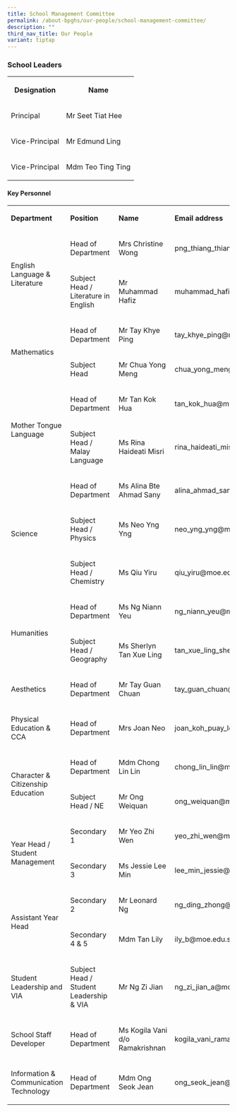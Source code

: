 ```yaml
---
title: School Management Committee
permalink: /about-bpghs/our-people/school-management-committee/
description: ""
third_nav_title: Our People
variant: tiptap
---
```

<h3>School Leaders</h3>
<table>
<tbody>
<tr>
<th rowspan="1" colspan="1">
<p>Designation</p>
</th>
<th rowspan="1" colspan="1">
<p>Name</p>
</th>
</tr>
<tr>
<td rowspan="1" colspan="1">
<p>Principal</p>
</td>
<td rowspan="1" colspan="1">
<p>Mr Seet Tiat Hee</p>
</td>
</tr>
<tr>
<td rowspan="1" colspan="1">
<p>Vice-Principal</p>
</td>
<td rowspan="1" colspan="1">
<p>Mr Edmund Ling</p>
</td>
</tr>
<tr>
<td rowspan="1" colspan="1">
<p>Vice-Principal</p>
</td>
<td rowspan="1" colspan="1">
<p>Mdm Teo Ting Ting</p>
</td>
</tr>
</tbody>
</table>
<h4>Key Personnel</h4>
<table>
<tbody>
<tr>
<td rowspan="1" colspan="1">
<p><strong>Department</strong>
</p>
</td>
<td rowspan="1" colspan="1">
<p><strong>Position</strong>
</p>
</td>
<td rowspan="1" colspan="1">
<p><strong>Name</strong>
</p>
</td>
<td rowspan="1" colspan="1">
<p><strong>Email address</strong>
</p>
</td>
</tr>
<tr>
<td rowspan="2" colspan="1">
<p>English Language &amp; Literature</p>
</td>
<td rowspan="1" colspan="1">
<p>Head of Department</p>
</td>
<td rowspan="1" colspan="1">
<p>Mrs Christine Wong</p>
</td>
<td rowspan="1" colspan="1">
<p>png_thiang_thiang_christine@moe.edu.sg</p>
</td>
</tr>
<tr>
<td rowspan="1" colspan="1">
<p>Subject Head / Literature in English</p>
</td>
<td rowspan="1" colspan="1">
<p>Mr Muhammad Hafiz</p>
</td>
<td rowspan="1" colspan="1">
<p>muhammad_hafiz_hanafia@moe.edu.sg</p>
</td>
</tr>
<tr>
<td rowspan="2" colspan="1">
<p>Mathematics</p>
</td>
<td rowspan="1" colspan="1">
<p>Head of Department</p>
</td>
<td rowspan="1" colspan="1">
<p>Mr Tay Khye Ping</p>
</td>
<td rowspan="1" colspan="1">
<p>tay_khye_ping@moe.edu.sg</p>
</td>
</tr>
<tr>
<td rowspan="1" colspan="1">
<p>Subject Head</p>
</td>
<td rowspan="1" colspan="1">
<p>Mr Chua Yong Meng</p>
</td>
<td rowspan="1" colspan="1">
<p>chua_yong_meng@moe.edu.sg</p>
</td>
</tr>
<tr>
<td rowspan="2" colspan="1">
<p>Mother Tongue Language</p>
</td>
<td rowspan="1" colspan="1">
<p>Head of Department</p>
</td>
<td rowspan="1" colspan="1">
<p>Mr Tan Kok Hua</p>
</td>
<td rowspan="1" colspan="1">
<p>tan_kok_hua@moe.edu.sg</p>
</td>
</tr>
<tr>
<td rowspan="1" colspan="1">
<p>Subject Head / Malay Language</p>
</td>
<td rowspan="1" colspan="1">
<p>Ms Rina Haideati Misri</p>
</td>
<td rowspan="1" colspan="1">
<p>rina_haideati_misri@moe.edu.sg</p>
</td>
</tr>
<tr>
<td rowspan="3" colspan="1">
<p>Science</p>
</td>
<td rowspan="1" colspan="1">
<p>Head of Department</p>
</td>
<td rowspan="1" colspan="1">
<p>Ms Alina Bte Ahmad Sany</p>
</td>
<td rowspan="1" colspan="1">
<p>alina_ahmad_sany@moe.edu.sg</p>
</td>
</tr>
<tr>
<td rowspan="1" colspan="1">
<p>Subject Head / Physics</p>
</td>
<td rowspan="1" colspan="1">
<p>Ms Neo Yng Yng</p>
</td>
<td rowspan="1" colspan="1">
<p>neo_yng_yng@moe.edu.sg</p>
</td>
</tr>
<tr>
<td rowspan="1" colspan="1">
<p>Subject Head / Chemistry</p>
</td>
<td rowspan="1" colspan="1">
<p>Ms Qiu Yiru</p>
</td>
<td rowspan="1" colspan="1">
<p>qiu_yiru@moe.edu.sg</p>
</td>
</tr>
<tr>
<td rowspan="2" colspan="1">
<p>Humanities</p>
</td>
<td rowspan="1" colspan="1">
<p>Head of Department</p>
</td>
<td rowspan="1" colspan="1">
<p>Ms Ng Niann Yeu</p>
</td>
<td rowspan="1" colspan="1">
<p>ng_niann_yeu@moe.edu.sg</p>
</td>
</tr>
<tr>
<td rowspan="1" colspan="1">
<p>Subject Head / Geography</p>
</td>
<td rowspan="1" colspan="1">
<p>Ms Sherlyn Tan Xue Ling</p>
</td>
<td rowspan="1" colspan="1">
<p>tan_xue_ling_sherlyn@moe.edu.sg</p>
</td>
</tr>
<tr>
<td rowspan="1" colspan="1">
<p>Aesthetics</p>
</td>
<td rowspan="1" colspan="1">
<p>Head of Department</p>
</td>
<td rowspan="1" colspan="1">
<p>Mr Tay Guan Chuan</p>
</td>
<td rowspan="1" colspan="1">
<p>tay_guan_chuan@moe.edu.sg</p>
</td>
</tr>
<tr>
<td rowspan="1" colspan="1">
<p>Physical Education &amp; CCA</p>
</td>
<td rowspan="1" colspan="1">
<p>Head of Department</p>
</td>
<td rowspan="1" colspan="1">
<p>Mrs Joan Neo</p>
</td>
<td rowspan="1" colspan="1">
<p>joan_koh_puay_leng@moe.edu.sg</p>
</td>
</tr>
<tr>
<td rowspan="2" colspan="1">
<p>Character &amp; Citizenship Education</p>
</td>
<td rowspan="1" colspan="1">
<p>Head of Department</p>
</td>
<td rowspan="1" colspan="1">
<p>Mdm Chong Lin Lin</p>
</td>
<td rowspan="1" colspan="1">
<p>chong_lin_lin@moe.edu.sg</p>
</td>
</tr>
<tr>
<td rowspan="1" colspan="1">
<p>Subject Head / NE</p>
</td>
<td rowspan="1" colspan="1">
<p>Mr Ong Weiquan</p>
</td>
<td rowspan="1" colspan="1">
<p>ong_weiquan@moe.edu.sg</p>
</td>
</tr>
<tr>
<td rowspan="2" colspan="1">
<p>Year Head / Student Management</p>
</td>
<td rowspan="1" colspan="1">
<p>Secondary 1</p>
</td>
<td rowspan="1" colspan="1">
<p>Mr Yeo Zhi Wen</p>
</td>
<td rowspan="1" colspan="1">
<p>yeo_zhi_wen@moe.edu.sg</p>
</td>
</tr>
<tr>
<td rowspan="1" colspan="1">
<p>Secondary 3</p>
</td>
<td rowspan="1" colspan="1">
<p>Ms Jessie Lee Min</p>
</td>
<td rowspan="1" colspan="1">
<p>lee_min_jessie@moe.edu.sg</p>
</td>
</tr>
<tr>
<td rowspan="2" colspan="1">
<p>Assistant Year Head</p>
</td>
<td rowspan="1" colspan="1">
<p>Secondary 2</p>
</td>
<td rowspan="1" colspan="1">
<p>Mr Leonard Ng</p>
</td>
<td rowspan="1" colspan="1">
<p>ng_ding_zhong@moe.edu.sg</p>
</td>
</tr>
<tr>
<td rowspan="1" colspan="1">
<p>Secondary 4 &amp; 5</p>
</td>
<td rowspan="1" colspan="1">
<p>Mdm Tan Lily</p>
</td>
<td rowspan="1" colspan="1">
<p>ily_b@moe.edu.sg</p>
</td>
</tr>
<tr>
<td rowspan="1" colspan="1">
<p>Student Leadership and VIA &nbsp;</p>
</td>
<td rowspan="1" colspan="1">
<p>Subject Head / Student Leadership &amp; VIA</p>
</td>
<td rowspan="1" colspan="1">
<p>Mr Ng Zi Jian</p>
</td>
<td rowspan="1" colspan="1">
<p>ng_zi_jian_a@moe.edu.sg</p>
</td>
</tr>
<tr>
<td rowspan="1" colspan="1">
<p>School Staff Developer&nbsp;</p>
</td>
<td rowspan="1" colspan="1">
<p>Head of Department&nbsp;</p>
</td>
<td rowspan="1" colspan="1">
<p>Ms Kogila Vani d/o Ramakrishnan&nbsp;</p>
</td>
<td rowspan="1" colspan="1">
<p>kogila_vani_ramakrishnan@moe.edu.sg&nbsp;</p>
</td>
</tr>
<tr>
<td rowspan="1" colspan="1">
<p>Information &amp; Communication Technology</p>
</td>
<td rowspan="1" colspan="1">
<p>Head of Department</p>
</td>
<td rowspan="1" colspan="1">
<p>Mdm Ong Seok Jean</p>
</td>
<td rowspan="1" colspan="1">
<p>ong_seok_jean@moe.edu.sg</p>
</td>
</tr>
</tbody>
</table>
<p></p>